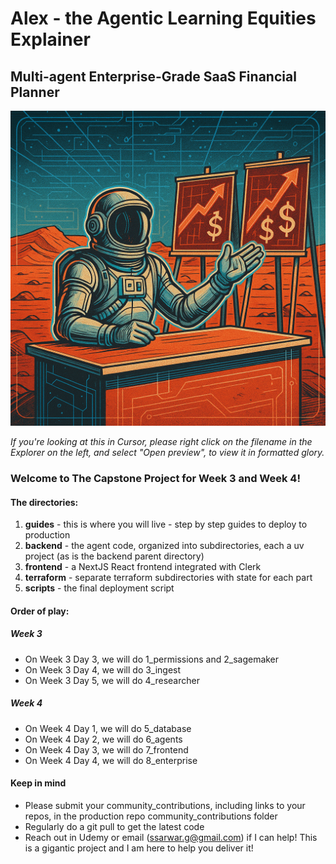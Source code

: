 # Alex - the Agentic Learning Equities Explainer

## Multi-agent Enterprise-Grade SaaS Financial Planner

![Course Image](assets/alex.png)

_If you're looking at this in Cursor, please right click on the filename in the Explorer on the left, and select "Open preview", to view it in formatted glory._

### Welcome to The Capstone Project for Week 3 and Week 4!

#### The directories:

1. **guides** - this is where you will live - step by step guides to deploy to production
2. **backend** - the agent code, organized into subdirectories, each a uv project (as is the backend parent directory)
3. **frontend** - a NextJS React frontend integrated with Clerk
4. **terraform** - separate terraform subdirectories with state for each part
5. **scripts** - the final deployment script

#### Order of play:

##### Week 3

- On Week 3 Day 3, we will do 1_permissions and 2_sagemaker
- On Week 3 Day 4, we will do 3_ingest
- On Week 3 Day 5, we will do 4_researcher

##### Week 4

- On Week 4 Day 1, we will do 5_database
- On Week 4 Day 2, we will do 6_agents
- On Week 4 Day 3, we will do 7_frontend
- On Week 4 Day 4, we will do 8_enterprise

#### Keep in mind

- Please submit your community_contributions, including links to your repos, in the production repo community_contributions folder
- Regularly do a git pull to get the latest code
- Reach out in Udemy or email (ssarwar.g@gmail.com) if I can help! This is a gigantic project and I am here to help you deliver it!
